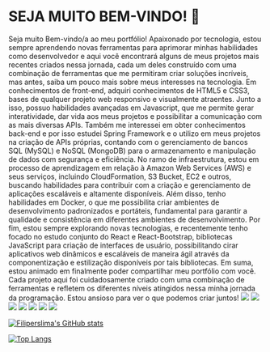 ###

<!--
**filiperslima/filiperslima** is a ✨ _special_ ✨ repository because its `README.md` (this file) appears on your GitHub profile.

Here are some ideas to get you started:

- 🔭 I’m currently working on ...
- 🌱 I’m currently learning ...
- 👯 I’m looking to collaborate on ...
- 🤔 I’m looking for help with ...
- 💬 Ask me about ...
- 📫 How to reach me: ...
- 😄 Pronouns: ...
- ⚡ Fun fact: ...
-->
<h1 style="width: 90rem"> SEJA MUITO BEM-VINDO! 👋 <i class="devicon-linkedin-plain-wordmark colored"></i> </h1>
Seja muito Bem-vindo/a ao meu portfólio!
Apaixonado por tecnologia, estou sempre aprendendo novas ferramentas para aprimorar minhas habilidades como desenvolvedor e aqui você encontrará alguns de meus projetos mais recentes criados nessa jornada, cada um deles construído com uma combinação de ferramentas que me permitiram criar soluções incríveis, mas antes, saiba um pouco mais sobre meus interesses na tecnologia.
Em conhecimentos de front-end, adquiri conhecimentos de HTML5 e CSS3, bases de qualquer projeto web responsivo e visualmente atraentes. Junto a isso, possuo habilidades avançadas em Javascript, que me permite gerar interatividade, dar vida aos meus projetos e possibilitar a comunicação com as mais diversas APIs.
Também me interessei em obter conhecimentos back-end e por isso estudei Spring Framework e o utilizo em meus projetos na criação de APIs próprias, contando com o gerenciamento de bancos SQL (MySQL) e NoSQL (MongoDB) para o armazenamento e manipulação de dados com segurança e eficiência.
No ramo de infraestrutura, estou em processo de aprendizagem em relação à Amazon Web Services (AWS) e seus serviços, incluindo CloudFormation, S3 Bucket, EC2 e outros, buscando habilidades para contribuir com a criação e gerenciamento de aplicações escaláveis e altamente disponíveis. Além disso, tenho habilidades em Docker, o que me possibilita criar ambientes de desenvolvimento padronizados e portáteis, fundamental para garantir a qualidade e consistência em diferentes ambientes de desenvolvimento. 
Por fim, estou sempre explorando novas tecnologias, e recentemente tenho focado no estudo conjunto do React e React-Bootstrap, bibliotecas JavaScript para criação de interfaces de usuário, possibilitando cirar  aplicativos web dinâmicos e escaláveis de maneira ágil através da componentização e estilização disponíveis por tais bibliotecas.
Em suma, estou animado em finalmente poder compartilhar meu portfólio com você. Cada projeto aqui foi cuidadosamente criado com uma combinação de ferramentas e refletem os diferentes níveis atingidos nessa minha jornada da programação. Estou ansioso para ver o que podemos criar juntos!








<img src="https://cdn.jsdelivr.net/gh/devicons/devicon/icons/amazonwebservices/amazonwebservices-original.svg" />
<img src="https://cdn.jsdelivr.net/gh/devicons/devicon/icons/css3/css3-original-wordmark.svg" />
<img src="https://cdn.jsdelivr.net/gh/devicons/devicon/icons/docker/docker-plain.svg" />
<img src="https://cdn.jsdelivr.net/gh/devicons/devicon/icons/javascript/javascript-plain.svg" />
<img src="https://cdn.jsdelivr.net/gh/devicons/devicon/icons/mysql/mysql-plain.svg" />
<img src="https://cdn.jsdelivr.net/gh/devicons/devicon/icons/html5/html5-plain.svg" />
<img src="https://cdn.jsdelivr.net/gh/devicons/devicon/icons/react/react-original.svg" />

<picture>
<source 
  srcset="https://github-readme-stats.vercel.app/api?username=anuraghazra&show_icons=true&theme=dark"
  media="(prefers-color-scheme: dark)"
/>
  </picture>
 
 
 [![Filiperslima's GitHub stats](https://github-readme-stats.vercel.app/api?username=filiperslima)](https://github.com/filiperslima/github-readme-stats)
 
 
   [![Top Langs](https://github-readme-stats.vercel.app/api/top-langs/?username=filiperslima&layout=compact)](https://github.com/filiperslima/github-readme-stats)


